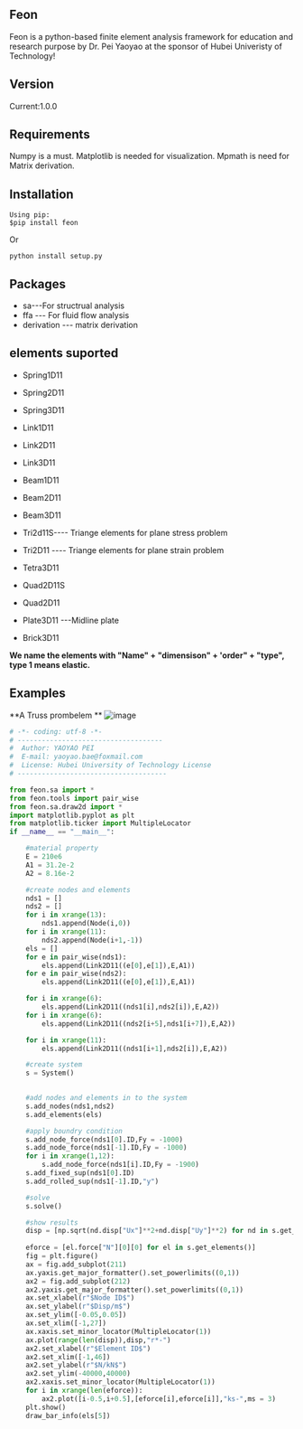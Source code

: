 ## Feon
Feon is a python-based finite element analysis framework for education and research purpose by Dr. Pei Yaoyao at the sponsor of Hubei Univeristy of Technology!
## Version
Current:1.0.0
## Requirements
Numpy is a must. Matplotlib is needed for visualization. Mpmath is need for Matrix derivation.
## Installation
```
Using pip:
$pip install feon
```
Or
```
python install setup.py
```
## Packages
* sa---For structrual analysis
* ffa --- For fluid flow analysis
* derivation --- matrix derivation 

## elements suported

* Spring1D11 
* Spring2D11
* Spring3D11

* Link1D11
* Link2D11
* Link3D11

* Beam1D11
* Beam2D11
* Beam3D11

* Tri2d11S---- Triange elements for plane stress problem
* Tri2D11 ---- Triange elements for plane strain problem
* Tetra3D11 
* Quad2D11S 
* Quad2D11
* Plate3D11 ---Midline plate
* Brick3D11

**We name the elements with "Name" + "dimensison" + 'order" + "type", type 1 means elastic.**

## Examples
**A Truss prombelem **
![image](https://github.com/YaoyaoBae/Feon/blob/master/examples/problems/truss/screenshot.png)
```python
# -*- coding: utf-8 -*-
# ------------------------------------
#  Author: YAOYAO PEI
#  E-mail: yaoyao.bae@foxmail.com
#  License: Hubei University of Technology License
# -------------------------------------

from feon.sa import *
from feon.tools import pair_wise
from feon.sa.draw2d import *
import matplotlib.pyplot as plt
from matplotlib.ticker import MultipleLocator
if __name__ == "__main__":

    #material property
    E = 210e6
    A1 = 31.2e-2
    A2 = 8.16e-2

    #create nodes and elements
    nds1 = []
    nds2 = []
    for i in xrange(13):
        nds1.append(Node(i,0))
    for i in xrange(11):
        nds2.append(Node(i+1,-1))
    els = []
    for e in pair_wise(nds1):
        els.append(Link2D11((e[0],e[1]),E,A1))
    for e in pair_wise(nds2):
        els.append(Link2D11((e[0],e[1]),E,A1))

    for i in xrange(6):
        els.append(Link2D11((nds1[i],nds2[i]),E,A2))
    for i in xrange(6):
        els.append(Link2D11((nds2[i+5],nds1[i+7]),E,A2))

    for i in xrange(11):
        els.append(Link2D11((nds1[i+1],nds2[i]),E,A2))

    #create system
    s = System()

    
    #add nodes and elements in to the system
    s.add_nodes(nds1,nds2)
    s.add_elements(els)

    #apply boundry condition
    s.add_node_force(nds1[0].ID,Fy = -1000)
    s.add_node_force(nds1[-1].ID,Fy = -1000)
    for i in xrange(1,12):
        s.add_node_force(nds1[i].ID,Fy = -1900)
    s.add_fixed_sup(nds1[0].ID)
    s.add_rolled_sup(nds1[-1].ID,"y")

    #solve 
    s.solve()

    #show results
    disp = [np.sqrt(nd.disp["Ux"]**2+nd.disp["Uy"]**2) for nd in s.get_nodes()]
    
    eforce = [el.force["N"][0][0] for el in s.get_elements()]
    fig = plt.figure()
    ax = fig.add_subplot(211)
    ax.yaxis.get_major_formatter().set_powerlimits((0,1)) 
    ax2 = fig.add_subplot(212)
    ax2.yaxis.get_major_formatter().set_powerlimits((0,1)) 
    ax.set_xlabel(r"$Node ID$")
    ax.set_ylabel(r"$Disp/m$")
    ax.set_ylim([-0.05,0.05])
    ax.set_xlim([-1,27])
    ax.xaxis.set_minor_locator(MultipleLocator(1))
    ax.plot(range(len(disp)),disp,"r*-")
    ax2.set_xlabel(r"$Element ID$")
    ax2.set_xlim([-1,46])
    ax2.set_ylabel(r"$N/kN$")
    ax2.set_ylim(-40000,40000)
    ax2.xaxis.set_minor_locator(MultipleLocator(1))
    for i in xrange(len(eforce)):
        ax2.plot([i-0.5,i+0.5],[eforce[i],eforce[i]],"ks-",ms = 3)
    plt.show()
    draw_bar_info(els[5])

```

